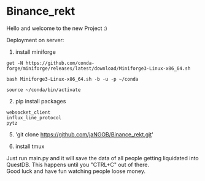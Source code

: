 # Binance_rekt

Hello and welcome to the new Project :) 


Deployment on server:


1. install miniforge 
```
get -N https://github.com/conda-forge/miniforge/releases/latest/download/Miniforge3-Linux-x86_64.sh

bash Miniforge3-Linux-x86_64.sh -b -u -p ~/conda

source ~/conda/bin/activate
```
2. pip install packages
```
websocket_client  
influx_line_protocol  
pytz
```
5. 'git clone https://github.com/jaNGOB/Binance_rekt.git'

4. install tmux


Just run main.py and it will save the data of all people getting liquidated into QuestDB. 
This happens until you "CTRL+C" out of there.  
Good luck and have fun watching people loose money.
